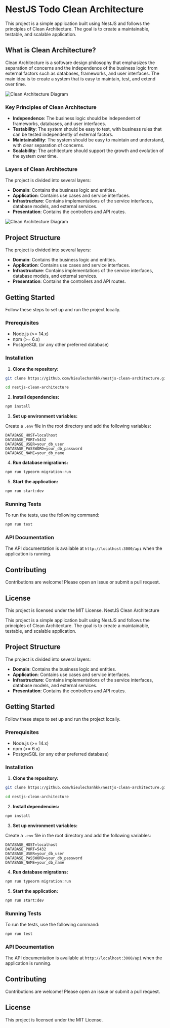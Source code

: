 # NestJS Todo Clean Architecture

This project is a simple application built using NestJS and follows the principles of Clean Architecture. The goal is to create a maintainable, testable, and scalable application.

## What is Clean Architecture?

Clean Architecture is a software design philosophy that emphasizes the separation of concerns and the independence of the business logic from external factors such as databases, frameworks, and user interfaces. The main idea is to create a system that is easy to maintain, test, and extend over time.

![Clean Architecture Diagram](https://miro.medium.com/v2/resize:fit:720/format:webp/1*gNMlCdPkghf_2F8v3MGtqA.png)

### Key Principles of Clean Architecture

- **Independence**: The business logic should be independent of frameworks, databases, and user interfaces.
- **Testability**: The system should be easy to test, with business rules that can be tested independently of external factors.
- **Maintainability**: The system should be easy to maintain and understand, with clear separation of concerns.
- **Scalability**: The architecture should support the growth and evolution of the system over time.

### Layers of Clean Architecture

The project is divided into several layers:

- **Domain**: Contains the business logic and entities.
- **Application**: Contains use cases and service interfaces.
- **Infrastructure**: Contains implementations of the service interfaces, database models, and external services.
- **Presentation**: Contains the controllers and API routes.

![Clean Architecture Diagram](https://miro.medium.com/max/1400/1*ZdlHz8B0-qu9Y-QO3AXR_w.png)

## Project Structure

The project is divided into several layers:

- **Domain**: Contains the business logic and entities.
- **Application**: Contains use cases and service interfaces.
- **Infrastructure**: Contains implementations of the service interfaces, database models, and external services.
- **Presentation**: Contains the controllers and API routes.

## Getting Started

Follow these steps to set up and run the project locally.

### Prerequisites

- Node.js (>= 14.x)
- npm (>= 6.x)
- PostgreSQL (or any other preferred database)

### Installation

1. **Clone the repository:**

  ```bash
  git clone https://github.com/hieulechanhkk/nestjs-clean-architecture.git
  
  cd nestjs-clean-architecture
  ```

2. **Install dependencies:**

  ```bash
  npm install
  ```

3. **Set up environment variables:**

  Create a `.env` file in the root directory and add the following variables:

  ```env
  DATABASE_HOST=localhost
  DATABASE_PORT=5432
  DATABASE_USER=your_db_user
  DATABASE_PASSWORD=your_db_password
  DATABASE_NAME=your_db_name
  ```

4. **Run database migrations:**

  ```bash
  npm run typeorm migration:run
  ```

5. **Start the application:**

  ```bash
  npm run start:dev
  ```

### Running Tests

To run the tests, use the following command:

```bash
npm run test
```

### API Documentation

The API documentation is available at `http://localhost:3000/api` when the application is running.

## Contributing

Contributions are welcome! Please open an issue or submit a pull request.

## License

This project is licensed under the MIT License. NestJS Clean Architecture

This project is a simple application built using NestJS and follows the principles of Clean Architecture. The goal is to create a maintainable, testable, and scalable application.

## Project Structure

The project is divided into several layers:

- **Domain**: Contains the business logic and entities.
- **Application**: Contains use cases and service interfaces.
- **Infrastructure**: Contains implementations of the service interfaces, database models, and external services.
- **Presentation**: Contains the controllers and API routes.

## Getting Started

Follow these steps to set up and run the project locally.

### Prerequisites

- Node.js (>= 14.x)
- npm (>= 6.x)
- PostgreSQL (or any other preferred database)

### Installation

1. **Clone the repository:**

  ```bash
  git clone https://github.com/hieulechanhkk/nestjs-clean-architecture.git

  cd nestjs-clean-architecture
  ```

2. **Install dependencies:**

  ```bash
  npm install
  ```

3. **Set up environment variables:**

  Create a `.env` file in the root directory and add the following variables:

  ```env
  DATABASE_HOST=localhost
  DATABASE_PORT=5432
  DATABASE_USER=your_db_user
  DATABASE_PASSWORD=your_db_password
  DATABASE_NAME=your_db_name
  ```

4. **Run database migrations:**

  ```bash
  npm run typeorm migration:run
  ```

5. **Start the application:**

  ```bash
  npm run start:dev
  ```

### Running Tests

To run the tests, use the following command:

```bash
npm run test
```

### API Documentation

The API documentation is available at `http://localhost:3000/api` when the application is running.

## Contributing

Contributions are welcome! Please open an issue or submit a pull request.

## License

This project is licensed under the MIT License.
